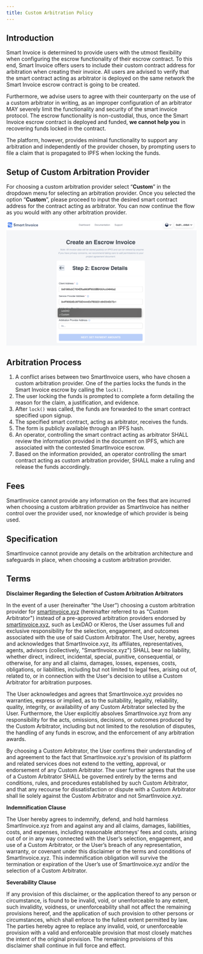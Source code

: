 ```yaml
---
title: Custom Arbitration Policy
---
```


## Introduction      
    
Smart Invoice is determined to provide users with the utmost flexibility when configuring the escrow functionality of their escrow contract. To this end, Smart Invoice offers users to include their custom contract address for arbitration when creating their invoice. All users are advised to verify that the smart contract acting as arbitrator is deployed on the same network the Smart Invoice escrow contract is going to be created.  
  
Furthermore, we advise users to agree with their counterparty on the use of a custom arbitrator in writing, as an improper configuration of an arbitrator MAY severely limit the functionality and security of the smart invoice protocol. The escrow functionality is non-custodial, thus, once the Smart Invoice escrow contract is deployed and funded, **we cannot help you** in recovering funds locked in the contract.  
  
The platform, however, provides minimal functionality to support any arbitration and independently of the provider chosen, by prompting users to file a claim that is propagated to IPFS when locking the funds.  
    
## Setup of Custom Arbitration Provider  
  
For choosing a custom arbitration provider select “**Custom**” in the dropdown menu for selecting an arbitration provider. Once you selected the option “**Custom**”, please proceed to input the desired smart contract address for the contract acting as arbitrator. You can now continue the flow as you would with any other arbitration provider.  
  
<img alt="Custom Arbitration Provider Selection" src="public/arbitration/custom_arb_provider.png">

    
## Arbitration Process    
    
1. A conflict arises between two SmartInvoice users, who have chosen a custom arbitration provider. One of the parties locks the funds in the Smart Invoice escrow by calling the `lock()`.    
2. The user locking the funds is prompted to complete a form detailing the reason for the claim, a justification, and evidence.    
3. After `lock()` was called, the funds are forwarded to the smart contract specified upon signup.    
4. The specified smart contract, acting as arbitrator, receives the funds.  
5. The form is publicly available through an IPFS hash.    
6. An operator, controlling the smart contract acting as arbitrator SHALL review the information provided in the document on IPFS, which are associated with the contested SmartInvoice escrow.  
7. Based on the information provided, an operator controlling the smart contract acting as custom arbitration provider, SHALL make a ruling and release the funds accordingly.  
    
## Fees    
    
SmartInvoice cannot provide any information on the fees that are incurred when choosing a custom arbitration provider as SmartInvoice has neither control over the provider used, nor knowledge of which provider is being used.   
    
## Specification    
  
SmartInvoice cannot provide any details on the arbitration architecture and safeguards in place, when choosing a custom arbitration provider.  
    
## Terms    
    
**Disclaimer Regarding the Selection of Custom Arbitration Arbitrators**    
    
In the event of a user (hereinafter “the User”) choosing a custom arbitration provider for [smartinvoice.xyz](https://smartinvoice.xyz)  (hereinafter referred to as "Custom Arbitrator") instead of a pre-approved arbitration providers endorsed by [smartinvoice.xyz](https://smartinvoice.xyz), such as LexDAO or Kleros, the User assumes full and exclusive responsibility for the selection, engagement, and outcomes associated with the use of said Custom Arbitrator. The User, hereby, agrees and acknowledges that SmartInvoice.xyz, its affiliates, representatives, agents, advisors (collectively, "SmartInvoice.xyz") SHALL bear no liability, whether direct, indirect, incidental, special, punitive, consequential, or otherwise, for any and all claims, damages, losses, expenses, costs, obligations, or liabilities, including but not limited to legal fees, arising out of, related to, or in connection with the User's decision to utilise a Custom Arbitrator for arbitration purposes.    
    
The User acknowledges and agrees that SmartInvoice.xyz provides no warranties, express or implied, as to the suitability, legality, reliability, quality, integrity, or availability of any Custom Arbitrator selected by the User. Furthermore, the User explicitly absolves SmartInvoice.xyz from any responsibility for the acts, omissions, decisions, or outcomes produced by the Custom Arbitrator, including but not limited to the resolution of disputes, the handling of any funds in escrow, and the enforcement of any arbitration awards.    
    
By choosing a Custom Arbitrator, the User confirms their understanding of and agreement to the fact that SmartInvoice.xyz's provision of its platform and related services does not extend to the vetting, approval, or endorsement of any Custom Arbitrator. The user further agrees that the use of a Custom Arbitrator SHALL be governed entirely by the terms and conditions, rules, and procedures established by such Custom Arbitrator, and that any recourse for dissatisfaction or dispute with a Custom Arbitrator shall lie solely against the Custom Arbitrator and not SmartInvoice.xyz.  
    
**Indemnification Clause**    
    
The User hereby agrees to indemnify, defend, and hold harmless SmartInvoice.xyz from and against any and all claims, damages, liabilities, costs, and expenses, including reasonable attorneys’ fees and costs, arising out of or in any way connected with the User’s selection, engagement, and use of a Custom Arbitrator, or the User’s breach of any representation, warranty, or covenant under this disclaimer or the terms and conditions of SmartInvoice.xyz. This indemnification obligation will survive the termination or expiration of the User’s use of SmartInvoice.xyz and/or the selection of a Custom Arbitrator.    
    
**Severability Clause**    
    
If any provision of this disclaimer, or the application thereof to any person or circumstance, is found to be invalid, void, or unenforceable to any extent, such invalidity, voidness, or unenforceability shall not affect the remaining provisions hereof, and the application of such provision to other persons or circumstances, which shall enforce to the fullest extent permitted by law. The parties hereby agree to replace any invalid, void, or unenforceable provision with a valid and enforceable provision that most closely matches the intent of the original provision. The remaining provisions of this disclaimer shall continue in full force and effect.  